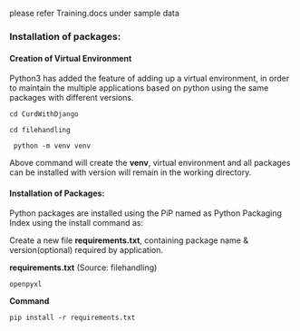 please refer Training.docs under sample data

### Installation of packages:

#### Creation of Virtual Environment

Python3 has added the feature of adding up a virtual environment, in order to maintain the multiple applications based on python using the same packages with different versions.

```cd CurdWithDjango```

```cd filehandling```

``` python -m venv venv```

Above command will create the **venv**, virtual environment and all packages can be installed with version will remain in the working directory.

#### Installation of Packages:

Python packages are installed using the PiP named as Python Packaging Index using the install command as:

Create a new file **requirements.txt**, containing package name & version(optional) required by application.

**requirements.txt** (Source: filehandling)

`openpyxl`

**Command**

``` pip install -r requirements.txt ```